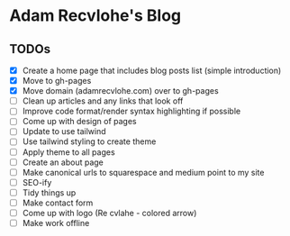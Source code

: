 # Adam Recvlohe's Blog

## TODOs

- [x] Create a home page that includes blog posts list (simple introduction)
- [x] Move to gh-pages
- [x] Move domain (adamrecvlohe.com) over to gh-pages
- [ ] Clean up articles and any links that look off
- [ ] Improve code format/render syntax highlighting if possible
- [ ] Come up with design of pages
- [ ] Update to use tailwind
- [ ] Use tailwind styling to create theme
- [ ] Apply theme to all pages
- [ ] Create an about page
- [ ] Make canonical urls to squarespace and medium point to my site
- [ ] SEO-ify
- [ ] Tidy things up
- [ ] Make contact form
- [ ] Come up with logo (Re cvlahe - colored arrow)
- [ ] Make work offline
